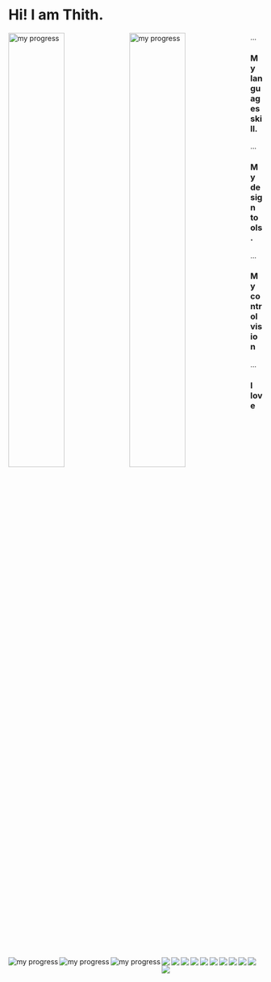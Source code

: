 # Hi! I am Thith.
<img align="left" width="47%" src="https://github-readme-stats.vercel.app/api?username=Thith-thith&show_icons=true&theme=radical" alt="my progress"/>
<img align="left" width="47%" src="https://github-readme-stats.vercel.app/api/top-langs/?username=Thith-thith&layout=compact" alt="my progress"/>
...

### My languages skill.
<img align="left" src="https://img.shields.io/badge/html5-%23E34F26.svg?style=for-the-badge&logo=html5&logoColor=white" alt="my progress"/>
<img align="left" src="https://img.shields.io/badge/css3-%231572B6.svg?style=for-the-badge&logo=css3&logoColor=white" alt="my progress"/>
<img align="left" src="https://img.shields.io/badge/javascript-%23323330.svg?style=for-the-badge&logo=javascript&logoColor=%23F7DF1E" alt="my progress"/>
<img align="left" src="https://img.shields.io/badge/-GraphQL-E10098?style=for-the-badge&logo=graphql&logoColor=white"/>
<img align="left" src="https://img.shields.io/badge/typescript-%23007ACC.svg?style=for-the-badge&logo=typescript&logoColor=white"/>
<img align="left" src="https://img.shields.io/badge/Solidity-%23363636.svg?style=for-the-badge&logo=solidity&logoColor=white"/>
<img align="left" src="https://img.shields.io/badge/rust-%23000000.svg?style=for-the-badge&logo=rust&logoColor=white"/>
... 

### My design tools.  
<img align="left" src="https://img.shields.io/badge/figma-%23F24E1E.svg?style=for-the-badge&logo=figma&logoColor=white"/>
<img align="left" src="https://img.shields.io/badge/Dribbble-EA4C89?style=for-the-badge&logo=dribbble&logoColor=white"/>
<img align="left" src="https://img.shields.io/badge/Canva-%2300C4CC.svg?style=for-the-badge&logo=Canva&logoColor=white"/>
...

### My control vision
<img align="left" src="https://img.shields.io/badge/github-%23121011.svg?style=for-the-badge&logo=github&logoColor=white"/>

...

### I love 
<img align="left" src="https://img.shields.io/badge/Binance-FCD535?style=for-the-badge&logo=binance&logoColor=white"/>
<img align="left" src="https://img.shields.io/badge/polkadot-E6007A?style=for-the-badge&logo=polkadot&logoColor=white"/>
<img align="left" src="https://img.shields.io/badge/Ethereum-3C3C3D?style=for-the-badge&logo=Ethereum&logoColor=white"/>  
